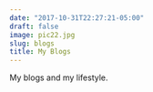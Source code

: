```yaml
---
date: "2017-10-31T22:27:21-05:00"
draft: false
image: pic22.jpg
slug: blogs
title: My Blogs
---
```


My blogs and my lifestyle.